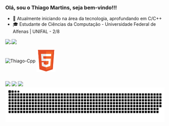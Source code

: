 ### Olá, sou o Thiago Martins, seja bem-vindo!!!
- 🔭 Atualmente iniciando na área da tecnologia, aprofundando em C/C++
- 🎓 Estudante de Ciências da Computação - Universidade Federal de Alfenas | UNIFAL - 2/8

<a href="https://github.com/TMartins11/github-readme-stats">
  <img height=180 align="center" src="https://github-readme-stats.vercel.app/api?username=TMartins11&show_icons=true&theme=transparent">
</a>
<a href="https://github.com/TMartins11/convoychat">
  <img height=180 align="center" src="https://github-readme-stats.vercel.app/api/top-langs/?username=TMartins11&theme=transparent&layout=compact" />
</a>

<div style="display: inline_block"><br>
  <img align="center" alt="Thiago-Cpp" height="70" width="60" src="https://raw.githubusercontent.com/jmnote/z-icons/master/svg/c.svg">
  <img align="center" alt="Thiago-HTML" height="70" width="60" src="https://raw.githubusercontent.com/devicons/devicon/master/icons/html5/html5-original.svg">
</div>

##
<div>
  <a href = "https://www.linkedin.com/in/tmartins/"><img src="https://img.shields.io/badge/LinkedIn-0077B5?style=for-the-badge&logo=linkedin&logoColor=white" target ="_blank"></a>
  <a href = "mailto:thiago.martins1112@gmail.com"><img src="https://img.shields.io/badge/-Gmail-%23333?style=for-the-badge&logo=gmail&logoColor=white" target="_blank"></a>
  <a href= "https://instagram.com/t_martins11" target="_blank"><img src="https://img.shields.io/badge/-Instagram-%23E4405F?style=for-the-badge&logo=instagram&logoColor=white" target="_blank"></a>

</div>

<picture>
  <source media="(prefers-color-scheme: dark)" srcset="https://raw.githubusercontent.com/TMartins11/TMartins11/output/github-snake-dark.svg" />
  <source media="(prefers-color-scheme: light)" srcset="https://raw.githubusercontent.com/TMartins11/TMartins11/output/github-snake.svg" />
  <img alt="github-snake" src="https://raw.githubusercontent.com/TMartins11/TMartins11/output/github-snake.svg" />
</picture>
